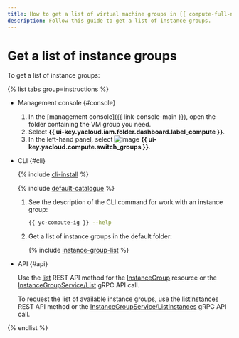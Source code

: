 ```yaml
---
title: How to get a list of virtual machine groups in {{ compute-full-name }}
description: Follow this guide to get a list of instance groups.
---
```


# Get a list of instance groups

To get a list of instance groups:

{% list tabs group=instructions %}

- Management console {#console}

  1. In the [management console]({{ link-console-main }}), open the folder containing the VM group you need.
  1. Select **{{ ui-key.yacloud.iam.folder.dashboard.label_compute }}**.
  1. In the left-hand panel, select ![image](../../../_assets/console-icons/layers-3-diagonal.svg) **{{ ui-key.yacloud.compute.switch_groups }}**.

- CLI {#cli}

  {% include [cli-install](../../../_includes/cli-install.md) %}

  {% include [default-catalogue](../../../_includes/default-catalogue.md) %}

  1. See the description of the CLI command for work with an instance group:

      ```bash
      {{ yc-compute-ig }} --help
      ```

  1. Get a list of instance groups in the default folder:

      {% include [instance-group-list](../../../_includes/instance-groups/instance-group-list.md) %}

- API {#api}

  Use the [list](../../instancegroup/api-ref/InstanceGroup/list.md) REST API method for the [InstanceGroup](../../instancegroup/api-ref/InstanceGroup/index.md) resource or the [InstanceGroupService/List](../../instancegroup/api-ref/grpc/InstanceGroup/list.md) gRPC API call.

  To request the list of available instance groups, use the [listInstances](../../instancegroup/api-ref/InstanceGroup/listInstances.md) REST API method or the [InstanceGroupService/ListInstances](../../instancegroup/api-ref/grpc/InstanceGroup/list.mdInstances) gRPC API call.

{% endlist %}
